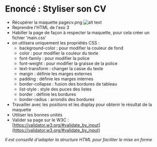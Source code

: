 # Enoncé : Styliser son CV

- Récupérer la maquette pagecv.png
![alt text](https://raw.githubusercontent.com/samuel-gomez/formation-front-end/exo-css/srenn.png "maquette CV")
- Reprendre l'HTML de l'exo 3
- Habiller la page de façon à respecter la maquette, pour cela créer un fichier 'main.css'
- on utilisera uniquement les propriétés CSS :
  - background-color : pour modifier la couleur de fond
  - color : pour modifier la couleur du texte
  - font-family : pour modifier la police
  - font-weight : pour modifier la graisse de la police
  - text-transform : changer la casse du texte
  - margin : définie les marges externes
  - padding : définie les marges internes
  - border-collapse : fusion des bordures de tableau
  - list-style : style des puces des listes
  - border : définie les bordures
  - border-radius : arrondis des bordures
- Travailler avec les positions et les display pour obtenir le résultat de la maquette
- Utiliser les bonnes unités
- Valider sa page sur le W3C : [https://validator.w3.org/#validate_by_input](https://validator.w3.org/#validate_by_input)

*Il est conseillé d'adapter la structure HTML pour faciliter le mise en forme*
